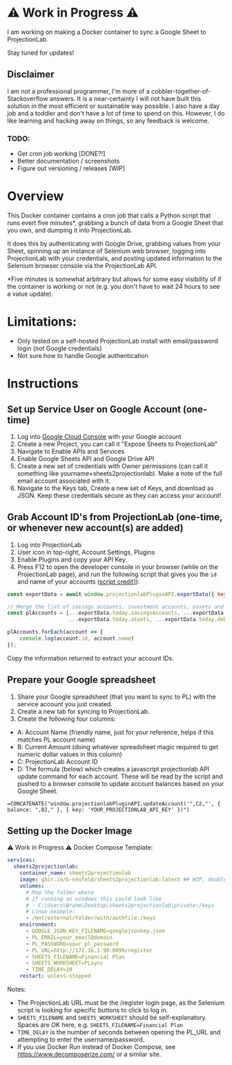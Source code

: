 # ⚠ Work in Progress ⚠
I am working on making a Docker container to sync a Google Sheet to ProjectionLab. 

Stay tuned for updates! 

## Disclaimer 
I am not a professional programmer, I'm more of a cobbler-together-of-Stackoverflow answers. It is a near-certainty I will not have built this solution in the most efficient or sustainable way possible. I also have a day job and a toddler and don't have a lot of time to spend on this. However, I do like learning and hacking away on things, so any feedback is welcome. 

### TODO:
- Get cron job working [DONE?!]
- Better documentation / screenshots 
- Figure out versioning / releases [WIP]

# Overview 
This Docker container contains a cron job that calls a Python script that runs evert five minutes*, grabbing a bunch of data from a Google Sheet that you own, and dumping it into ProjectionLab. 

It does this by authenticating with Google Drive, grabbing values from your Sheet, spinning up an instance of Selenium web browser, logging into ProjectionLab with your credentials, and posting updated information to the Selenium browser console via the ProjectionLab API. 

*Five minutes is somewhat arbitrary but allows for some easy visibility of if the container is working or not (e.g. you don't have to wait 24 hours to see a value update).

# Limitations: 
- Only tested on a self-hosted ProjectionLab install with email/password login (not Google credentials)
- Not sure how to handle Google authentication 

# Instructions
## Set up Service User on Google Account (one-time)
1. Log into [Google Cloud Console](https://console.cloud.google.com/apis/dashboard) with your Google account
2. Create a new Project, you can call it "Expose Sheets to ProjectionLab"
3. Navigate to Enable APIs and Services 
4. Enable Google Sheets API and Google Drive API 
5. Create a new set of credentials with Owner permissions (can call it something like yourname+sheets2projectionlab). Make a note of the full email account associated with it. 
6. Navigate to the Keys tab, Create a new set of Keys, and download as JSON. Keep these credentials secure as they can access your account! 

## Grab Account ID's from ProjectionLab (one-time, or whenever new account(s) are added)
1. Log into ProjectionLab
2. User icon in top-right, Account Settings, Plugins
3. Enable Plugins and copy your API Key. 
4. Press F12 to open the developer console in your browser (while on the ProjectionLab page), and run the following script that gives you the `id` and name of your accounts ([script credit](https://github.com/georgeck/projectionlab-monarchmoney-import?tab=readme-ov-file#step-2-get-the-accountid-of-projectionlab-accounts-that-you-want-to-import)]): 

```javascript
const exportData = await window.projectionlabPluginAPI.exportData({ key: 'YOUR_PL_API_KEY' });

// Merge the list of savings accounts, investment accounts, assets and debts
const plAccounts = [...exportData.today.savingsAccounts, ...exportData.today.investmentAccounts,
                    ...exportData.today.assets, ...exportData.today.debts];

plAccounts.forEach(account => {
    console.log(account.id, account.name)
});
```
Copy the information returned to extract your account IDs. 

## Prepare your Google spreadsheet
1. Share your Google spreadsheet (that you want to sync to PL) with the service account you just created. 
2. Create a new tab for syncing to ProjectionLab. 
3. Create the following four columns:

- A: Account Name (friendly name, just for your reference, helps if this matches PL account name)
- B: Current Amount (doing whatever spreadsheet magic required to get numeric dollar values in this column)
- C: ProjectionLab Account ID
- D: The formula (below) which creates a javascript projectionlab API update command for each account. These will be read by the script and pushed to a browser console to update account balances based on your Google Sheet. 

`=CONCATENATE("window.projectionlabPluginAPI.updateAccount('",C2,"', { balance: ",B2," }, { key: 'YOUR_PROJECTIONLAB_API_KEY' })")`

## Setting up the Docker Image 
⚠ Work in Progress ⚠ 
Docker Compose Template:
```yaml
services:
  sheets2projectionlab:
    container_name: sheets2projectionlab
    image: ghcr.io/b-neufeld/sheets2projectionlab:latest ## WIP, double check 
    volumes:
      # Map the folder where 
      # If running on windows this could look like 
      # - C:\Users\Brahm\Desktop\sheets2projectionlab\private:/keys
      # Linux example:
      - /mnt/external/folder/with/authfile:/keys
    environment:
      - GOOGLE_JSON_KEY_FILENAME=googlejsonkey.json
      - PL_EMAIL=your_email@domain
      - PL_PASSWORD=your_pl_password
      - PL_URL=http://172.16.1.98:8099/register
      - SHEETS_FILENAME=Financial Plan
      - SHEETS_WORKSHEET=PLsync
      - TIME_DELAY=10
    restart: unless-stopped
```
Notes:
- The ProjectionLab URL must be the /register login page, as the Selenium script is looking for specific buttons to click to log in. 
- `SHEETS_FILENAME` and `SHEETS_WORKSHEET` should be self-explanatory. Spaces are OK here, e.g. `SHEETS_FILENAME=Financial Plan`
- `TIME_DELAY` is the number of seconds between opening the PL_URL and attempting to enter the username/password. 
- If you use Docker Run instead of Docker Compose, see https://www.decomposerize.com/ or a similar site.